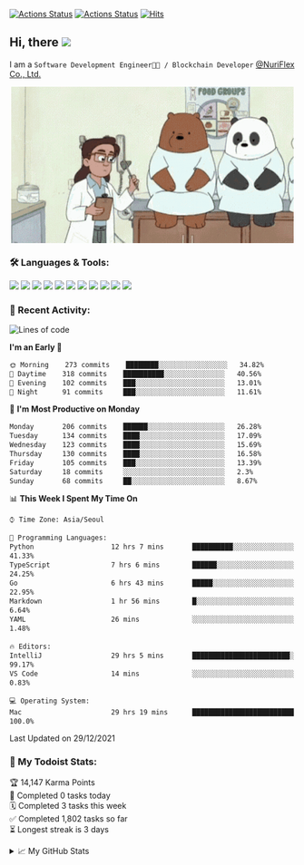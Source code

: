 
[![Actions Status](https://github.com/ddok2/ddok2/workflows/Todoist%20Readme/badge.svg)](https://github.com/ddok2/ddok2/actions)
[![Actions Status](https://github.com/ddok2/ddok2/workflows/wakatime-stats/badge.svg)](https://github.com/ddok2/ddok2/actions)
[![Hits](https://hits.seeyoufarm.com/api/count/incr/badge.svg?url=https%3A%2F%2Fgithub.com%2Fddok2&count_bg=%23FF9595&title_bg=%23555555&icon=github.svg&icon_color=%23FFFFFF&title=hits&edge_flat=false)](https://hits.seeyoufarm.com)

<!-- ![visitors](https://visitor-badge.laobi.icu/badge?page_id=ddok2.ddok2) -->
## Hi, there <img src="https://raw.githubusercontent.com/MartinHeinz/MartinHeinz/master/wave.gif" width="25px">

I am a `Software Development Engineer🧑‍💻 / Blockchain Developer` [@NuriFlex Co., Ltd.](https://nuriflex.com)


<p align="center">
<img align="center" alt="GIF" src="img/debugging.gif" />
</p>


### 🛠 Languages & Tools:
<p>
    <img src="https://img.shields.io/badge/go-%2300ADD8.svg?&style=for-the-badge&logo=go&logoColor=white"/>
    <img src="https://img.shields.io/badge/node.js%20-%2343853D.svg?&style=for-the-badge&logo=node.js&logoColor=white"/>
    <img src="https://img.shields.io/badge/javascript%20-%23323330.svg?&style=for-the-badge&logo=javascript&logoColor=%23F7DF1E"/>
    <img src="https://img.shields.io/badge/typescript%20-%23007ACC.svg?&style=for-the-badge&logo=typescript&logoColor=white"/>
    <img src="https://img.shields.io/badge/python%20-%2314354C.svg?&style=for-the-badge&logo=python&logoColor=white"/>
    <img src="https://img.shields.io/badge/react%20-%2320232a.svg?&style=for-the-badge&logo=react&logoColor=%2361DAFB"/>
    <img src="https://img.shields.io/badge/AWS%20-%23FF9900.svg?&style=for-the-badge&logo=amazon-aws&logoColor=white"/>
    <img src="https://img.shields.io/badge/Google%20Cloud%20-%234285F4.svg?&style=for-the-badge&logo=google-cloud&logoColor=white"/>
    <img src="https://img.shields.io/badge/docker%20-%230db7ed.svg?&style=for-the-badge&logo=docker&logoColor=white"/>
    <img src="https://img.shields.io/badge/kubernetes%20-%23326ce5.svg?&style=for-the-badge&logo=kubernetes&logoColor=white"/>
    <img src="https://img.shields.io/badge/ansible%20-%231A1918.svg?&style=for-the-badge&logo=ansible&logoColor=white"/>
</p>

### 🌈 Recent Activity:
<!--START_SECTION:waka-->
![Lines of code](https://img.shields.io/badge/From%20Hello%20World%20I%27ve%20Written-274%20Thousand%20lines%20of%20code-blue)

**I'm an Early 🐤** 

```text
🌞 Morning    273 commits    ████████░░░░░░░░░░░░░░░░░   34.82% 
🌆 Daytime    318 commits    ██████████░░░░░░░░░░░░░░░   40.56% 
🌃 Evening    102 commits    ███░░░░░░░░░░░░░░░░░░░░░░   13.01% 
🌙 Night      91 commits     ███░░░░░░░░░░░░░░░░░░░░░░   11.61%

```
📅 **I'm Most Productive on Monday** 

```text
Monday       206 commits    ██████░░░░░░░░░░░░░░░░░░░   26.28% 
Tuesday      134 commits    ████░░░░░░░░░░░░░░░░░░░░░   17.09% 
Wednesday    123 commits    ████░░░░░░░░░░░░░░░░░░░░░   15.69% 
Thursday     130 commits    ████░░░░░░░░░░░░░░░░░░░░░   16.58% 
Friday       105 commits    ███░░░░░░░░░░░░░░░░░░░░░░   13.39% 
Saturday     18 commits     ░░░░░░░░░░░░░░░░░░░░░░░░░   2.3% 
Sunday       68 commits     ██░░░░░░░░░░░░░░░░░░░░░░░   8.67%

```


📊 **This Week I Spent My Time On** 

```text
⌚︎ Time Zone: Asia/Seoul

💬 Programming Languages: 
Python                   12 hrs 7 mins       ██████████░░░░░░░░░░░░░░░   41.33% 
TypeScript               7 hrs 6 mins        ██████░░░░░░░░░░░░░░░░░░░   24.25% 
Go                       6 hrs 43 mins       █████░░░░░░░░░░░░░░░░░░░░   22.95% 
Markdown                 1 hr 56 mins        █░░░░░░░░░░░░░░░░░░░░░░░░   6.64% 
YAML                     26 mins             ░░░░░░░░░░░░░░░░░░░░░░░░░   1.48%

🔥 Editors: 
IntelliJ                 29 hrs 5 mins       ████████████████████████░   99.17% 
VS Code                  14 mins             ░░░░░░░░░░░░░░░░░░░░░░░░░   0.83%

💻 Operating System: 
Mac                      29 hrs 19 mins      █████████████████████████   100.0%

```


 Last Updated on 29/12/2021
<!--END_SECTION:waka-->

### 🚧 My Todoist Stats:
<!-- TODO-IST:START -->
🏆  14,147 Karma Points           
🌸  Completed 0 tasks today           
🗓  Completed 3 tasks this week           
✅  Completed 1,802 tasks so far           
⏳  Longest streak is 3 days
<!-- TODO-IST:END -->

<details>
<summary>📈 My GitHub Stats</summary>
<p align="center"> <img src="https://github-readme-stats.vercel.app/api?username=ddok2&show_icons=true" alt="ddok2" />
</details>
